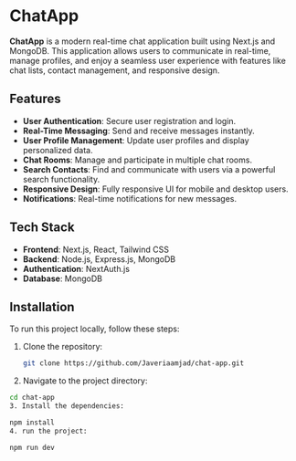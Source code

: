 # ChatApp

**ChatApp** is a modern real-time chat application built using Next.js and MongoDB. This application allows users to communicate in real-time, manage profiles, and enjoy a seamless user experience with features like chat lists, contact management, and responsive design.

## Features

- **User Authentication**: Secure user registration and login.
- **Real-Time Messaging**: Send and receive messages instantly.
- **User Profile Management**: Update user profiles and display personalized data.
- **Chat Rooms**: Manage and participate in multiple chat rooms.
- **Search Contacts**: Find and communicate with users via a powerful search functionality.
- **Responsive Design**: Fully responsive UI for mobile and desktop users.
- **Notifications**: Real-time notifications for new messages.

## Tech Stack

- **Frontend**: Next.js, React, Tailwind CSS
- **Backend**: Node.js, Express.js, MongoDB
- **Authentication**: NextAuth.js
- **Database**: MongoDB

## Installation

To run this project locally, follow these steps:

1. Clone the repository:

   ```bash
   git clone https://github.com/Javeriaamjad/chat-app.git

2. Navigate to the project directory:
```bash
cd chat-app
3. Install the dependencies:

npm install
4. run the project:

npm run dev

